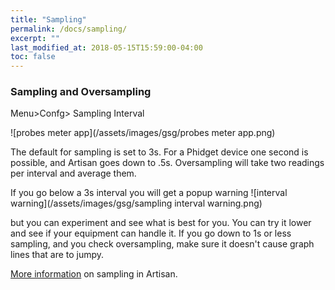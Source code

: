 ```yaml
---
title: "Sampling"
permalink: /docs/sampling/
excerpt: ""
last_modified_at: 2018-05-15T15:59:00-04:00
toc: false
---
```


### Sampling and Oversampling

Menu>Confg> Sampling Interval

![probes meter app](/assets/images/gsg/probes meter app.png)

The default for sampling is set to 3s.  For a Phidget device one second is possible, and Artisan goes down to .5s.  Oversampling will take two readings per interval and average them.

If you go below a 3s interval you will get a popup warning ![interval warning](/assets/images/gsg/sampling interval warning.png)

but you can experiment and see what is best for you. You can try it lower and see if your equipment can handle it. If you go down to 1s or less sampling, and you check oversampling, make sure it doesn't cause graph lines that are to jumpy.  

[More information](https://artisan-roasterscope.blogspot.com/2014/01/sampling-interval-smoothing-and-rate-of.html) on sampling in
Artisan.
